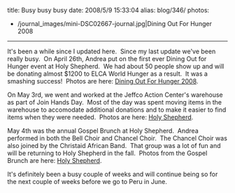 title: Busy busy busy
date: 2008/5/9 15:33:04
alias: blog/346/
photos:
- /journal_images/mini-DSC02667-journal.jpg|Dining Out For Hunger 2008
---
It's been a while since I updated here.  Since my last update we've been really busy.  On April 26th, Andrea put on the first ever Dining Out for Hunger event at Holy Shepherd.  We had about 50 people show up and will be donating almost $1200 to ELCA World Hunger as a result.  It was a smashing success!  Photos are here: [Dining Out For Hunger 2008](PhotoAlbum.aspx?ID=DINEOUTFORHUNGER2008).

On May 3rd, we went and worked at the Jeffco Action Center's warehouse as part of Join Hands Day.  Most of the day was spent moving items in the warehouse to accomodate additional donations and to make it easier to find items when they were needed.  Photos are here: [Holy Shepherd](PhotoAlbum.aspx?ID=HOLY).

May 4th was the annual Gospel Brunch at Holy Shepherd.  Andrea performed in both the Bell Choir and Chancel Choir.  The Chancel Choir was also joined by the Christaid African Band.  That group was a lot of fun and will be returning to Holy Shepherd in the fall.  Photos from the Gospel Brunch are here: [Holy Shepherd](PhotoAlbum.aspx?ID=HOLY).

It's definitely been a busy couple of weeks and will continue being so for the next couple of weeks before we go to Peru in June.